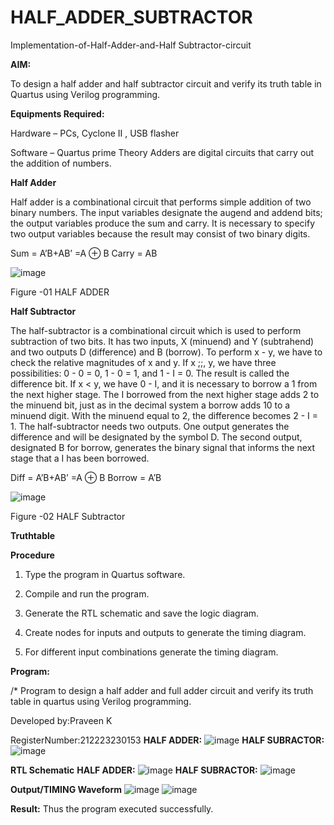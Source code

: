 # HALF_ADDER_SUBTRACTOR

Implementation-of-Half-Adder-and-Half Subtractor-circuit

**AIM:**

To design a half adder and half subtractor circuit and verify its truth table in Quartus using Verilog programming.

**Equipments Required:**

Hardware – PCs, Cyclone II , USB flasher 

Software – Quartus prime Theory Adders are digital circuits that carry out the addition of numbers.

**Half Adder**

Half adder is a combinational circuit that performs simple addition of two binary numbers. The input variables designate the augend and addend bits; the output variables produce the sum and carry. It is necessary to specify two output variables because the result may consist of two binary digits.

Sum = A’B+AB’ =A ⊕ B Carry = AB

![image](https://github.com/naavaneetha/HALF_ADDER_SUBTRACTOR/assets/154305477/bd4a0b2c-cdbc-4184-ab08-81578f121e1f)

Figure -01 HALF ADDER

**Half Subtractor**

The half-subtractor is a combinational circuit which is used to perform subtraction of two bits. It has two inputs, X (minuend) and Y (subtrahend) and two outputs D (difference) and B (borrow). To perform x - y, we have to check the relative magnitudes of x and y. If x ;;, y, we have three possibilities: 0 - 0 = 0, 1 - 0 = 1, and 1 - I = 0. The result is called the difference bit. If x < y, we have 0 - I, and it is necessary to borrow a 1 from the next higher stage. The I borrowed from the next higher stage adds 2 to the minuend bit, just as in the decimal system a borrow adds 10 to a minuend digit. With the minuend equal to 2, the difference becomes 2 - I = 1. The half-subtractor needs two outputs. One output generates the difference and will be designated by the symbol D. The second output, designated B for borrow, generates the binary signal that informs the next stage that a I has been borrowed. 

Diff = A’B+AB’ =A ⊕ B
Borrow = A’B

 ![image](https://github.com/naavaneetha/HALF_ADDER_SUBTRACTOR/assets/154305477/d76b099c-513f-4e7c-843a-e2fd028a531a)

Figure -02 HALF Subtractor

**Truthtable**

**Procedure**

1.	Type the program in Quartus software.

2.	Compile and run the program.

3.	Generate the RTL schematic and save the logic diagram.

4.	Create nodes for inputs and outputs to generate the timing diagram.

5.	For different input combinations generate the timing diagram.


**Program:**

/* Program to design a half adder and full adder circuit and verify its truth table in quartus using Verilog programming.

Developed by:Praveen K  

RegisterNumber:212223230153
**HALF ADDER:**
![image](https://github.com/K-PRAVEEN-2005/HALF_ADDER_SUBTRACTOR/assets/145742724/14392482-ff9f-4cb0-ac71-c9ba742f5f09)
**HALF SUBRACTOR:**
![image](https://github.com/K-PRAVEEN-2005/HALF_ADDER_SUBTRACTOR/assets/145742724/9d79a345-0f9b-49a0-aa11-84fac097bd45)


**RTL Schematic**
**HALF ADDER:**
![image](https://github.com/K-PRAVEEN-2005/HALF_ADDER_SUBTRACTOR/assets/145742724/adc9f780-f302-4398-a8bd-5669a24904a3)
**HALF SUBRACTOR:**
![image](https://github.com/K-PRAVEEN-2005/HALF_ADDER_SUBTRACTOR/assets/145742724/938ac6bf-bb44-4cea-a2ff-2e1167fe6114)


**Output/TIMING Waveform**
![image](https://github.com/K-PRAVEEN-2005/HALF_ADDER_SUBTRACTOR/assets/145742724/6072a619-b805-44ee-94d7-b2202c904f83)
![image](https://github.com/K-PRAVEEN-2005/HALF_ADDER_SUBTRACTOR/assets/145742724/c3b81557-77bf-4304-aef0-9f8df852c06b)


**Result:**
Thus the program executed successfully.
